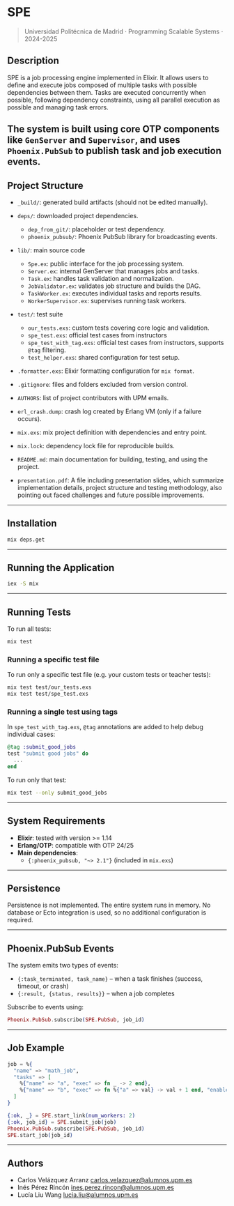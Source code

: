 # SPE

> Universidad Politécnica de Madrid · Programming Scalable Systems · 2024-2025

## Description

SPE is a job processing engine implemented in Elixir. It allows users to define and execute jobs composed of multiple tasks with possible dependencies between them. Tasks are executed concurrently when possible, following dependency constraints, using all parallel execution as possible and managing task errors.

The system is built using core OTP components like `GenServer` and `Supervisor`, and uses `Phoenix.PubSub` to publish task and job execution events.
---

## Project Structure

- `_build/`: generated build artifacts (should not be edited manually).
- `deps/`: downloaded project dependencies.
  - `dep_from_git/`: placeholder or test dependency.
  - `phoenix_pubsub/`: Phoenix PubSub library for broadcasting events.

- `lib/`: main source code
  - `Spe.ex`: public interface for the job processing system.
  - `Server.ex`: internal GenServer that manages jobs and tasks.
  - `Task.ex`: handles task validation and normalization.
  - `JobValidator.ex`: validates job structure and builds the DAG.
  - `TaskWorker.ex`: executes individual tasks and reports results.
  - `WorkerSupervisor.ex`: supervises running task workers.

- `test/`: test suite
  - `our_tests.exs`: custom tests covering core logic and validation.
  - `spe_test.exs`: official test cases from instructors
  - `spe_test_with_tag.exs`: official test cases from instructors, supports `@tag` filtering.
  - `test_helper.exs`: shared configuration for test setup.

- `.formatter.exs`: Elixir formatting configuration for `mix format`.
- `.gitignore`: files and folders excluded from version control.
- `AUTHORS`: list of project contributors with UPM emails.
- `erl_crash.dump`: crash log created by Erlang VM (only if a failure occurs).
- `mix.exs`: mix project definition with dependencies and entry point.
- `mix.lock`: dependency lock file for reproducible builds.
- `README.md`: main documentation for building, testing, and using the project.
- `presentation.pdf`: A file including presentation slides, which summarize implementation details, project structure and testing methodology, also pointing out faced challenges and future possible improvements.

---

## Installation

```bash
mix deps.get
```

---

## Running the Application

```bash
iex -S mix
```

---

## Running Tests

To run all tests:

```bash
mix test
```

### Running a specific test file

To run only a specific test file (e.g. your custom tests or teacher tests):

```bash
mix test test/our_tests.exs
mix test test/spe_test.exs
```

### Running a single test using tags

In `spe_test_with_tag.exs`, `@tag` annotations are added to help debug individual cases:

```elixir
@tag :submit_good_jobs
test "submit good jobs" do
  ...
end
```

To run only that test:

```bash
mix test --only submit_good_jobs
```

---

## System Requirements

- **Elixir**: tested with version >= 1.14
- **Erlang/OTP**: compatible with OTP 24/25
- **Main dependencies**:
  - `{:phoenix_pubsub, "~> 2.1"}` (included in `mix.exs`)

---

## Persistence

Persistence is not implemented. The entire system runs in memory. No database or Ecto integration is used, so no additional configuration is required.

---

## Phoenix.PubSub Events

The system emits two types of events:

- `{:task_terminated, task_name}` – when a task finishes (success, timeout, or crash)
- `{:result, {status, results}}` – when a job completes

Subscribe to events using:

```elixir
Phoenix.PubSub.subscribe(SPE.PubSub, job_id)
```

---

## Job Example

```elixir
job = %{
  "name" => "math_job",
  "tasks" => [
    %{"name" => "a", "exec" => fn _ -> 2 end},
    %{"name" => "b", "exec" => fn %{"a" => val} -> val + 1 end, "enables" => ["a"]}
  ]
}

{:ok, _} = SPE.start_link(num_workers: 2)
{:ok, job_id} = SPE.submit_job(job)
Phoenix.PubSub.subscribe(SPE.PubSub, job_id)
SPE.start_job(job_id)
```

---

## Authors

- Carlos Velázquez Arranz <carlos.velazquez@alumnos.upm.es>
- Inés Pérez Rincón <ines.perez.rincon@alumnos.upm.es>
- Lucía Liu Wang <lucia.liu@alumnos.upm.es>
